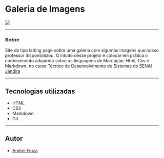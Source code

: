 # Galeria de Imagens

![](./imagens.png)

---
### Sobre
Site do tipo lading page sobre uma galeria com algumas imagens que nosso professor disponibilizou. O intuito desse projeto é colocar em prática o conhecimento adquirido sobre as linguagens de Marcação: Html, Css e Markdown, no curso Técnico de Desenvolvimento de Sistemas do [SENAI Jandira](https://sp.senai.br/unidade/jandira/)

---
## Tecnologias utilizadas
- HTML
- CSS
- Markdown
- Git

---
## Autor

- [Andrei Fiuza ]()